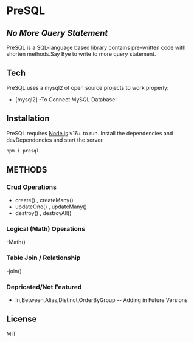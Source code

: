 # PreSQL
## _No More Query Statement_

PreSQL is a SQL-language based library contains pre-written code with shorten methods.Say Bye to write to more query statement.
## Tech
PreSQL uses a mysql2 of open source projects to work properly:
- [mysql2] -To Connect MySQL Database!
## Installation
PreSQL requires [Node.js](https://nodejs.org/) v16+ to run.
Install the dependencies and devDependencies and start the server.
```sh
npm i presql
```
 ## METHODS
### Crud Operations
- create() , createMany() 
- updateOne() , updateMany()
- destroy() , destroyAll()
### Logical (Math) Operations
-Math()
### Table Join / Relationship
-join()
 ### Depricated/Not Featured 
- In,Between,Alias,Distinct,OrderByGroup -- Adding in Future Versions
## License

MIT
